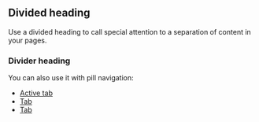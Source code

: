## Divided heading

Use a divided heading to call special attention to a separation of content in your pages.


<div class="hr-divider">
  <h3 class="hr-divider-content hr-divider-heading">
    Divider heading
  </h3>
</div>


You can also use it with pill navigation:


<div class="hr-divider">
  <ul class="nav nav-pills hr-divider-content hr-divider-nav">
    <li class="active">
      <a href="#">Active tab</a>
    </li>
    <li>
      <a href="#">Tab</a>
    </li>
    <li>
      <a href="#">Tab</a>
    </li>
  </ul>
</div>

